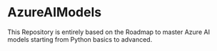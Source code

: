 # AzureAIModels
This Repository is entirely based on the Roadmap to master Azure AI models starting from Python basics to advanced.
